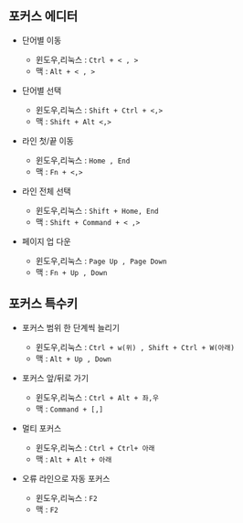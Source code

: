 ## 포커스 에디터

- 단어별 이동
    - 윈도우,리눅스 : `Ctrl + < , >`
    - 맥 : `Alt + < , >`
- 단어별 선택
    - 윈도우,리눅스 : `Shift + Ctrl + <,>`
    - 맥 :  `Shift + Alt <,>`

- 라인 첫/끝 이동
    - 윈도우,리눅스 : `Home , End`
    - 맥 : `Fn + <,>`

- 라인 전체 선택
    - 윈도우,리눅스 : `Shift + Home, End`
    - 맥 : `Shift + Command + < ,>`

- 페이지 업 다운
    - 윈도우,리눅스 : `Page Up , Page Down`
    - 맥 : `Fn + Up , Down`
    
## 포커스 특수키

- 포커스 범위 한 단계씩 늘리기 
    - 윈도우,리눅스 : `Ctrl + w(위) , Shift + Ctrl + W(아래)`
    - 맥 : `Alt + Up , Down`

- 포커스 앞/뒤로 가기
    - 윈도우,리눅스 : `Ctrl + Alt + 좌,우`
    - 맥 : `Command + [,]`

- 멀티 포커스
    - 윈도우,리눅스 : `Ctrl + Ctrl+ 아래`
    - 맥 : `Alt + Alt + 아래`

- 오류 라인으로 자동 포커스
    - 윈도우,리눅스 : `F2`
    - 맥 : `F2`